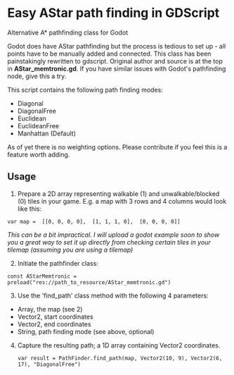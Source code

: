 # Easy AStar path finding in GDScript
Alternative A* pathfinding class for Godot 

Godot does have AStar pathfinding but the process is tedious to set up - all points have to be manually added and connected. This class has been painstakingly rewritten to gdscript. Original author and source is at the top in **AStar_memtronic.gd**. If you have similar issues with Godot's pathfinding node, give this a try.

This script contains the following path finding modes:

- Diagonal
- DiagonalFree
- Euclidean
- EuclideanFree
- Manhattan (Default)

As of yet there is no weighting options. Please contribute if you feel this is a feature worth adding.

Usage
------------

1. Prepare a 2D array representing walkable (1) and unwalkable/blocked (0) tiles in your game. E.g. a map with 3 rows and 4 columns would look like this:

  `var map = 
  [[0, 0, 0, 0], 
  [1, 1, 1, 0], 
  [0, 0, 0, 0]]`

  *This can be a bit impractical. I will upload a godot example soon to show you a great way to set it up directly from checking certain tiles in your tilemap (assuming you are using a tilemap)*

2. Initiate the pathfinder class:

  `const AStarMemtronic = preload("res://path_to_resource/AStar_memtronic.gd")`

3. Use the 'find_path' class method with the following 4 parameters:

  - Array, the map (see 2)
  - Vector2, start coordinates
  - Vector2, end coordinates
  - String, path finding mode (see above, optional)
  
4. Capture the resulting path; a 1D array containing Vector2 coordinates.

   `var result = PathFinder.find_path(map, Vector2(10, 9), Vector2(6, 17), "DiagonalFree")`
